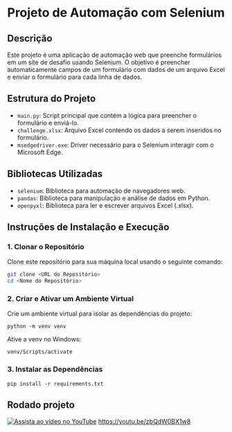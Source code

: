 # Projeto de Automação com Selenium

## Descrição

Este projeto é uma aplicação de automação web que preenche formulários em um site de desafio usando Selenium. O objetivo é preencher automaticamente campos de um formulário com dados de um arquivo Excel e enviar o formulário para cada linha de dados.

## Estrutura do Projeto

- `main.py`: Script principal que contém a lógica para preencher o formulário e enviá-lo.
- `challenge.xlsx`: Arquivo Excel contendo os dados a serem inseridos no formulário.
- `msedgedriver.exe`: Driver necessário para o Selenium interagir com o Microsoft Edge.

## Bibliotecas Utilizadas

- `selenium`: Biblioteca para automação de navegadores web.
- `pandas`: Biblioteca para manipulação e análise de dados em Python.
- `openpyxl`: Biblioteca para ler e escrever arquivos Excel (.xlsx).

## Instruções de Instalação e Execução

### 1. Clonar o Repositório

Clone este repositório para sua máquina local usando o seguinte comando:

```bash
git clone <URL do Repositório>
cd <Nome do Repositório>
```

### 2. Criar e Ativar um Ambiente Virtual

Crie um ambiente virtual para isolar as dependências do projeto:

``` python -m venv venv ```

Ative a venv no Windows:

``` venv/Scripts/activate ```

### 3. Instalar as Dependências

``` pip install -r requirements.txt ```

## Rodado projeto

[![Assista ao vídeo no YouTube](https://img.youtube.com/vi/zbQdW0BX1w8/0.jpg)](https://youtu.be/zbQdW0BX1w8?autoplay=1)
https://youtu.be/zbQdW0BX1w8
